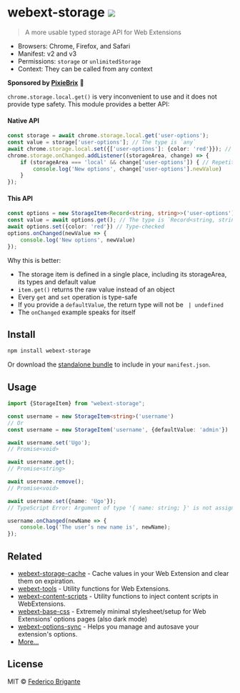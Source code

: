 # webext-storage [![][badge-gzip]][link-bundlephobia]

[badge-gzip]: https://img.shields.io/bundlephobia/minzip/webext-storage.svg?label=gzipped
[link-bundlephobia]: https://bundlephobia.com/result?p=webext-storage

> A more usable typed storage API for Web Extensions

- Browsers: Chrome, Firefox, and Safari
- Manifest: v2 and v3
- Permissions: `storage` or `unlimitedStorage`
- Context: They can be called from any context

**Sponsored by [PixieBrix](https://www.pixiebrix.com)** :tada:

`chrome.storage.local.get()` is very inconvenient to use and it does not provide type safety. This module provides a better API:

#### Native API

```ts
const storage = await chrome.storage.local.get('user-options');
const value = storage['user-options']; // The type is `any`
await chrome.storage.local.set({['user-options']: {color: 'red'}}); // Not type-checked
chrome.storage.onChanged.addListener((storageArea, change) => {
	if (storageArea === 'local' && change['user-options']) { // Repetitive
		console.log('New options', change['user-options'].newValue)
	}
});
``` 

#### This API

```ts
const options = new StorageItem<Record<string, string>>('user-options');
const value = await options.get(); // The type is `Record<string, string> | undefined`
await options.set({color: 'red'}) // Type-checked
options.onChanged(newValue => {
	console.log('New options', newValue)
});
```

Why this is better:

- The storage item is defined in a single place, including its storageArea, its types and default value
- `item.get()` returns the raw value instead of an object 
- Every `get` and `set` operation is type-safe
- If you provide a `defaultValue`, the return type will not be ` | undefined`
- The `onChanged` example speaks for itself

## Install

```sh
npm install webext-storage
```

Or download the [standalone bundle](https://bundle.fregante.com/?pkg=webext-storage&name=StorageItem) to include in your `manifest.json`.

## Usage

```ts
import {StorageItem} from "webext-storage";

const username = new StorageItem<string>('username')
// Or
const username = new StorageItem('username', {defaultValue: 'admin'})

await username.set('Ugo');
// Promise<void>

await username.get();
// Promise<string>

await username.remove();
// Promise<void>

await username.set({name: 'Ugo'});
// TypeScript Error: Argument of type '{ name: string; }' is not assignable to parameter of type 'string'.

username.onChanged(newName => {
	console.log('The user’s new name is', newName);
});
```

## Related

- [webext-storage-cache](https://github.com/fregante/webext-storage-cache) - Cache values in your Web Extension and clear them on expiration.
- [webext-tools](https://github.com/fregante/webext-tools) - Utility functions for Web Extensions.
- [webext-content-scripts](https://github.com/fregante/webext-content-scripts) - Utility functions to inject content scripts in WebExtensions.
- [webext-base-css](https://github.com/fregante/webext-base-css) - Extremely minimal stylesheet/setup for Web Extensions’ options pages (also dark mode)
- [webext-options-sync](https://github.com/fregante/webext-options-sync) - Helps you manage and autosave your extension's options.
- [More…](https://github.com/fregante/webext-fun)

## License

MIT © [Federico Brigante](https://fregante.com)
